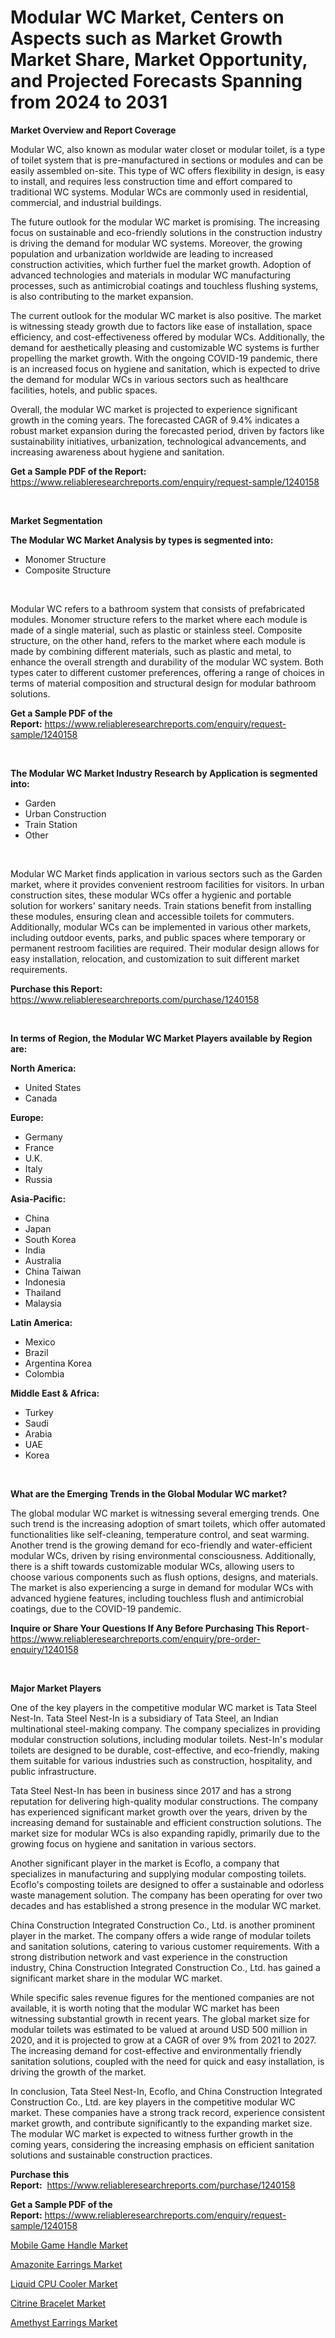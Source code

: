 <p><h1>Modular WC Market, Centers on Aspects such as Market Growth Market Share, Market Opportunity, and Projected Forecasts Spanning from 2024 to 2031</h1></p><p><strong>Market Overview and Report Coverage</strong></p>
<p><p>Modular WC, also known as modular water closet or modular toilet, is a type of toilet system that is pre-manufactured in sections or modules and can be easily assembled on-site. This type of WC offers flexibility in design, is easy to install, and requires less construction time and effort compared to traditional WC systems. Modular WCs are commonly used in residential, commercial, and industrial buildings.</p><p>The future outlook for the modular WC market is promising. The increasing focus on sustainable and eco-friendly solutions in the construction industry is driving the demand for modular WC systems. Moreover, the growing population and urbanization worldwide are leading to increased construction activities, which further fuel the market growth. Adoption of advanced technologies and materials in modular WC manufacturing processes, such as antimicrobial coatings and touchless flushing systems, is also contributing to the market expansion.</p><p>The current outlook for the modular WC market is also positive. The market is witnessing steady growth due to factors like ease of installation, space efficiency, and cost-effectiveness offered by modular WCs. Additionally, the demand for aesthetically pleasing and customizable WC systems is further propelling the market growth. With the ongoing COVID-19 pandemic, there is an increased focus on hygiene and sanitation, which is expected to drive the demand for modular WCs in various sectors such as healthcare facilities, hotels, and public spaces.</p><p>Overall, the modular WC market is projected to experience significant growth in the coming years. The forecasted CAGR of 9.4% indicates a robust market expansion during the forecasted period, driven by factors like sustainability initiatives, urbanization, technological advancements, and increasing awareness about hygiene and sanitation.</p></p>
<p><strong>Get a Sample PDF of the Report:</strong> <a href="https://www.reliableresearchreports.com/enquiry/request-sample/1240158">https://www.reliableresearchreports.com/enquiry/request-sample/1240158</a></p>
<p>&nbsp;</p>
<p><strong>Market Segmentation</strong></p>
<p><strong>The Modular WC Market Analysis by types is segmented into:</strong></p>
<p><ul><li>Monomer Structure</li><li>Composite Structure</li></ul></p>
<p>&nbsp;</p>
<p><p>Modular WC refers to a bathroom system that consists of prefabricated modules. Monomer structure refers to the market where each module is made of a single material, such as plastic or stainless steel. Composite structure, on the other hand, refers to the market where each module is made by combining different materials, such as plastic and metal, to enhance the overall strength and durability of the modular WC system. Both types cater to different customer preferences, offering a range of choices in terms of material composition and structural design for modular bathroom solutions.</p></p>
<p><strong>Get a Sample PDF of the Report:</strong>&nbsp;<a href="https://www.reliableresearchreports.com/enquiry/request-sample/1240158">https://www.reliableresearchreports.com/enquiry/request-sample/1240158</a></p>
<p>&nbsp;</p>
<p><strong>The Modular WC Market Industry Research by Application is segmented into:</strong></p>
<p><ul><li>Garden</li><li>Urban Construction</li><li>Train Station</li><li>Other</li></ul></p>
<p>&nbsp;</p>
<p><p>Modular WC Market finds application in various sectors such as the Garden market, where it provides convenient restroom facilities for visitors. In urban construction sites, these modular WCs offer a hygienic and portable solution for workers' sanitary needs. Train stations benefit from installing these modules, ensuring clean and accessible toilets for commuters. Additionally, modular WCs can be implemented in various other markets, including outdoor events, parks, and public spaces where temporary or permanent restroom facilities are required. Their modular design allows for easy installation, relocation, and customization to suit different market requirements.</p></p>
<p><strong>Purchase this Report:</strong>&nbsp; <a href="https://www.reliableresearchreports.com/purchase/1240158">https://www.reliableresearchreports.com/purchase/1240158</a></p>
<p>&nbsp;</p>
<p><strong>In terms of Region, the Modular WC Market Players available by Region are:</strong></p>
<p>
    <p> <strong> North America: </strong>
        <ul>
            <li>United States</li>
            <li>Canada</li>
        </ul>
        </p> 
    <p> <strong> Europe: </strong>
        <ul>
            <li>Germany</li>
            <li>France</li>
            <li>U.K.</li>
            <li>Italy</li>
            <li>Russia</li>
        </ul>
        </p> 
    <p> <strong> Asia-Pacific: </strong>
        <ul>
            <li>China</li>
            <li>Japan</li>
            <li>South Korea</li>
            <li>India</li>
            <li>Australia</li>
            <li>China Taiwan</li>
            <li>Indonesia</li>
            <li>Thailand</li>
            <li>Malaysia</li>
        </ul>
        </p> 
    <p> <strong> Latin America: </strong>
        <ul>
            <li>Mexico</li>
            <li>Brazil</li>
            <li>Argentina Korea</li>
            <li>Colombia</li>
        </ul>
        </p> 
    <p> <strong> Middle East & Africa: </strong>
        <ul>
            <li>Turkey</li>
            <li>Saudi</li>
            <li>Arabia</li>
            <li>UAE</li>
            <li>Korea</li>
        </ul>
    </p>
    </p>
<p>&nbsp;</p>
<p><strong>What are the Emerging Trends in the Global Modular WC market?</strong></p>
<p><p>The global modular WC market is witnessing several emerging trends. One such trend is the increasing adoption of smart toilets, which offer automated functionalities like self-cleaning, temperature control, and seat warming. Another trend is the growing demand for eco-friendly and water-efficient modular WCs, driven by rising environmental consciousness. Additionally, there is a shift towards customizable modular WCs, allowing users to choose various components such as flush options, designs, and materials. The market is also experiencing a surge in demand for modular WCs with advanced hygiene features, including touchless flush and antimicrobial coatings, due to the COVID-19 pandemic.</p></p>
<p><strong>Inquire or Share Your Questions If Any Before Purchasing This Report</strong>- <a href="https://www.reliableresearchreports.com/enquiry/pre-order-enquiry/1240158">https://www.reliableresearchreports.com/enquiry/pre-order-enquiry/1240158</a></p>
<p>&nbsp;</p>
<p><strong>Major Market Players</strong></p>
<p><p>One of the key players in the competitive modular WC market is Tata Steel Nest-In. Tata Steel Nest-In is a subsidiary of Tata Steel, an Indian multinational steel-making company. The company specializes in providing modular construction solutions, including modular toilets. Nest-In's modular toilets are designed to be durable, cost-effective, and eco-friendly, making them suitable for various industries such as construction, hospitality, and public infrastructure.</p><p>Tata Steel Nest-In has been in business since 2017 and has a strong reputation for delivering high-quality modular constructions. The company has experienced significant market growth over the years, driven by the increasing demand for sustainable and efficient construction solutions. The market size for modular WCs is also expanding rapidly, primarily due to the growing focus on hygiene and sanitation in various sectors.</p><p>Another significant player in the market is Ecoflo, a company that specializes in manufacturing and supplying modular composting toilets. Ecoflo's composting toilets are designed to offer a sustainable and odorless waste management solution. The company has been operating for over two decades and has established a strong presence in the modular WC market.</p><p>China Construction Integrated Construction Co., Ltd. is another prominent player in the market. The company offers a wide range of modular toilets and sanitation solutions, catering to various customer requirements. With a strong distribution network and vast experience in the construction industry, China Construction Integrated Construction Co., Ltd. has gained a significant market share in the modular WC market.</p><p>While specific sales revenue figures for the mentioned companies are not available, it is worth noting that the modular WC market has been witnessing substantial growth in recent years. The global market size for modular toilets was estimated to be valued at around USD 500 million in 2020, and it is projected to grow at a CAGR of over 9% from 2021 to 2027. The increasing demand for cost-effective and environmentally friendly sanitation solutions, coupled with the need for quick and easy installation, is driving the growth of the market.</p><p>In conclusion, Tata Steel Nest-In, Ecoflo, and China Construction Integrated Construction Co., Ltd. are key players in the competitive modular WC market. These companies have a strong track record, experience consistent market growth, and contribute significantly to the expanding market size. The modular WC market is expected to witness further growth in the coming years, considering the increasing emphasis on efficient sanitation solutions and sustainable construction practices.</p></p>
<p><strong>Purchase this Report:</strong>&nbsp;&nbsp;<a href="https://www.reliableresearchreports.com/purchase/1240158">https://www.reliableresearchreports.com/purchase/1240158</a></p>
<p></p>
<p><strong>Get a Sample PDF of the Report:</strong>&nbsp;<a href="https://www.reliableresearchreports.com/enquiry/request-sample/1240158">https://www.reliableresearchreports.com/enquiry/request-sample/1240158</a></p>
<p><p><a href="https://github.com/changoleonlaverguenzanoexiste/Market-Research-Report-List-1/blob/main/mobile-game-handle-market.md">Mobile Game Handle Market</a></p><p><a href="https://github.com/yoshih12/Market-Research-Report-List-1/blob/main/amazonite-earrings-market.md">Amazonite Earrings Market</a></p><p><a href="https://github.com/wwwkeltoum/Market-Research-Report-List-1/blob/main/liquid-cpu-cooler-market.md">Liquid CPU Cooler Market</a></p><p><a href="https://github.com/mharielmesa/Market-Research-Report-List-1/blob/main/citrine-bracelet-market.md">Citrine Bracelet Market</a></p><p><a href="https://github.com/guneycigdem35/Market-Research-Report-List-1/blob/main/amethyst-earrings-market.md">Amethyst Earrings Market</a></p></p>